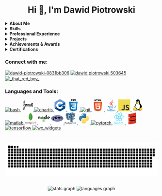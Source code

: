 <h1 align="center">Hi 👋, I'm Dawid Piotrowski</h1>

<details>
  <summary><strong>About Me</strong></summary>

I'm a passionate computer science student based in Kraków, Poland. I’m currently pursuing dual degrees at AGH University:
- **B.Sc. in Applied Computer Science** (expected Feb 2026)
- **B.Sc. in Cybersecurity** (expected Feb 2028)

I love exploring new technologies, solving complex challenges, and learning every day. Whether it’s coding a simulation or coordinating international student exchange programs, I thrive on creative problem-solving and continuous improvement.

<p align="left"> <a href="https://github.com/ryo-ma/github-profile-trophy"><img src="https://github-profile-trophy.vercel.app/?username=leotheoriginal" alt="leotheoriginal" /></a> </p>

- 🌱 I’m currently learning **Machine Learning, Software Engineering**

- 👨‍💻 All of my projects are available at [https://github.com/LeoTheOriginal?tab=repositories](https://github.com/LeoTheOriginal?tab=repositories)

- 📫 How to reach me **dpiotrowski393939@gmail.com**

</details>

<details>
  <summary><strong>Skills</strong></summary>

- **Programming Languages:** Python, Scala, C++ (C++17/20), C, Java, MATLAB, Bash, PowerShell, HTML5, CSS, JavaScript, PHP  
- **Databases:** PostgreSQL, Tembo Databases  
- **Operating Systems:** Linux, Kali Linux, Red Hat Linux, Windows  
- **Cybersecurity:** Familiar with various cybersecurity frameworks and best practices  
- **Tools & Technologies:** Git, MATLAB, JetBrains IDEs, Visual Studio, Visual Studio Code, GEANT4, DBeaver  
- **Frameworks & Libraries:** SFML, wxWidgets  
- **Languages:** English (B2+/C1), German (A2)

</details>

<details>
  <summary><strong>Professional Experience</strong></summary>

**Student Exchange Team Member**  
*IAESTE - I&O Group | Nov 2024 – Present, Kraków, Poland*  
- Organized and coordinated student exchange programs, managing international logistics and communications while enhancing teamwork, organization, and cultural awareness.

**Tutor in Mathematics and Physics**  
*Szkoła Maturzystów Łukasza Jarosińskiego | Sep 2023 – Present, Kraków, Poland*  
- Conducted personalized tutoring sessions in math and physics, creating tailored learning plans to help students excel. This role has strengthened my communication, empathy, and instructional skills.

</details>

<details>
  <summary><strong>Projects</strong></summary>

- **Hotel Reservation Database (BD_HOTEL)**  
  *Technologies: SQL, PL/pgSQL, PHP, JavaScript, CSS*  
  Developed an advanced hotel reservation system featuring a robust, normalized database schema with automated stored procedures, dynamic web interfaces for managing reservations, and comprehensive reporting and logging functionalities.  
  [GitHub Repo](https://github.com/LeoTheOriginal/Hotel-Reservation-Database)

- **Hill Climb Racing Game**  
  *Technologies: Python, Pygame, Box2D, Stable Baselines3 (DQN, PPO)*  
  Created a physics-based simulation game to experiment with reinforcement learning on procedurally generated terrain, merging game design with cutting-edge AI techniques.  
  [GitHub Repo](https://github.com/Arhur1505/Car_game_with_RL)

- **High Resolution Calorimeter (HRC)**  
  *Technologies: C++, Geant4, ROOT, CMake*  
  Implemented a Geant4-based simulation of a high-resolution calorimeter. This project features detailed tungsten absorber and quartz fiber detector geometry, automated ROOT analysis of optical photon data, and both batch and interactive visualization modes.  
  [GitHub Repo](https://github.com/LeoTheOriginal/Geant4-programming-environment)

- **Letter Recognition App**  
  *Technologies: Python, PyTorch, Tkinter*  
  Built an interactive application that trains a convolutional neural network on the EMNIST dataset, offering a Tkinter GUI for drawing letters and displaying real-time top-3 prediction probabilities.  
  [GitHub Repo](https://github.com/kasta03/IA_PROJECT/tree/main)

</details>

<details>
  <summary><strong>Achievements & Awards</strong></summary>

- **AGH Primus Scholarship** – Awarded for outstanding academic performance.  
- **Golden Index Laureate** – Recognized by Cracow University of Technology for excellence.  
- **Finalist in Chemistry Competition** – Acknowledged at the Jagiellonian University for achievement in chemistry.

</details>

<details>
  <summary><strong>Certifications</strong></summary>

- **CCNA: Introduction to Networks** (Cisco, Issued 2025)  
  *Focus:* General Network Analysis

- **OSSTMM Security Expert** (Eksperckie Centrum Szkolenia Cyberbezpieczeństwo, Issued 2025)  
  *Focus:* OSSTMM methodology, OODA loop, PDCA cycle, Penetration testing

- **Linux System Security** (Eksperckie Centrum Szkolenia Cyberbezpieczeństwo, Issued 2025)  
  *Focus:* Advanced Linux security practices, hardening, and penetration testing

- **Windows System Security** (Eksperckie Centrum Szkolenia Cyberbezpieczeństwo, Issued 2025)  
  *Focus:* Windows OS hardening, security configuration, and best practices

- **Google Cybersecurity Certificate** (Coursera, Issued Oct 2024)  
  *Focus:* Network Security, Python Programming, Linux & SQL, Intrusion Detection Systems (IDS), Assets, Threats, and Vulnerabilities

</details>

<h3 align="left">Connect with me:</h3>
<p align="left">
<a href="https://linkedin.com/in/dawid-piotrowski-0831bb306" target="blank"><img align="center" src="https://raw.githubusercontent.com/rahuldkjain/github-profile-readme-generator/master/src/images/icons/Social/linked-in-alt.svg" alt="dawid-piotrowski-0831bb306" height="30" width="40" /></a>
<a href="https://fb.com/dawid.piotrowski.503645" target="blank"><img align="center" src="https://raw.githubusercontent.com/rahuldkjain/github-profile-readme-generator/master/src/images/icons/Social/facebook.svg" alt="dawid.piotrowski.503645" height="30" width="40" /></a>
<a href="https://instagram.com/_that_red_boy_" target="blank"><img align="center" src="https://raw.githubusercontent.com/rahuldkjain/github-profile-readme-generator/master/src/images/icons/Social/instagram.svg" alt="_that_red_boy_" height="30" width="40" /></a>
</p>

<h3 align="left">Languages and Tools:</h3>
<p align="left"> <a href="https://www.gnu.org/software/bash/" target="_blank" rel="noreferrer"> <img src="https://www.vectorlogo.zone/logos/gnu_bash/gnu_bash-icon.svg" alt="bash" width="40" height="40"/> </a> <a href="https://canvasjs.com" target="_blank" rel="noreferrer"> <img src="https://raw.githubusercontent.com/Hardik0307/Hardik0307/master/assets/canvasjs-charts.svg" alt="canvasjs" width="40" height="40"/> </a> <a href="https://www.chartjs.org" target="_blank" rel="noreferrer"> <img src="https://www.chartjs.org/media/logo-title.svg" alt="chartjs" width="40" height="40"/> </a> <a href="https://www.w3schools.com/cpp/" target="_blank" rel="noreferrer"> <img src="https://raw.githubusercontent.com/devicons/devicon/master/icons/cplusplus/cplusplus-original.svg" alt="cplusplus" width="40" height="40"/> </a> <a href="https://www.w3schools.com/css/" target="_blank" rel="noreferrer"> <img src="https://raw.githubusercontent.com/devicons/devicon/master/icons/css3/css3-original-wordmark.svg" alt="css3" width="40" height="40"/> </a> <a href="https://git-scm.com/" target="_blank" rel="noreferrer"> <img src="https://www.vectorlogo.zone/logos/git-scm/git-scm-icon.svg" alt="git" width="40" height="40"/> </a> <a href="https://www.w3.org/html/" target="_blank" rel="noreferrer"> <img src="https://raw.githubusercontent.com/devicons/devicon/master/icons/html5/html5-original-wordmark.svg" alt="html5" width="40" height="40"/> </a> <a href="https://www.java.com" target="_blank" rel="noreferrer"> <img src="https://raw.githubusercontent.com/devicons/devicon/master/icons/java/java-original.svg" alt="java" width="40" height="40"/> </a> <a href="https://developer.mozilla.org/en-US/docs/Web/JavaScript" target="_blank" rel="noreferrer"> <img src="https://raw.githubusercontent.com/devicons/devicon/master/icons/javascript/javascript-original.svg" alt="javascript" width="40" height="40"/> </a> <a href="https://www.linux.org/" target="_blank" rel="noreferrer"> <img src="https://raw.githubusercontent.com/devicons/devicon/master/icons/linux/linux-original.svg" alt="linux" width="40" height="40"/> </a> <a href="https://www.mathworks.com/" target="_blank" rel="noreferrer"> <img src="https://upload.wikimedia.org/wikipedia/commons/2/21/Matlab_Logo.png" alt="matlab" width="40" height="40"/> </a> <a href="https://www.mongodb.com/" target="_blank" rel="noreferrer"> <img src="https://raw.githubusercontent.com/devicons/devicon/master/icons/mongodb/mongodb-original-wordmark.svg" alt="mongodb" width="40" height="40"/> </a> <a href="https://nodejs.org" target="_blank" rel="noreferrer"> <img src="https://raw.githubusercontent.com/devicons/devicon/master/icons/nodejs/nodejs-original-wordmark.svg" alt="nodejs" width="40" height="40"/> </a> <a href="https://www.php.net" target="_blank" rel="noreferrer"> <img src="https://raw.githubusercontent.com/devicons/devicon/master/icons/php/php-original.svg" alt="php" width="40" height="40"/> </a> <a href="https://www.postgresql.org" target="_blank" rel="noreferrer"> <img src="https://raw.githubusercontent.com/devicons/devicon/master/icons/postgresql/postgresql-original-wordmark.svg" alt="postgresql" width="40" height="40"/> </a> <a href="https://www.python.org" target="_blank" rel="noreferrer"> <img src="https://raw.githubusercontent.com/devicons/devicon/master/icons/python/python-original.svg" alt="python" width="40" height="40"/> </a> <a href="https://pytorch.org/" target="_blank" rel="noreferrer"> <img src="https://www.vectorlogo.zone/logos/pytorch/pytorch-icon.svg" alt="pytorch" width="40" height="40"/> </a> <a href="https://reactjs.org/" target="_blank" rel="noreferrer"> <img src="https://raw.githubusercontent.com/devicons/devicon/master/icons/react/react-original-wordmark.svg" alt="react" width="40" height="40"/> </a> <a href="https://www.scala-lang.org" target="_blank" rel="noreferrer"> <img src="https://raw.githubusercontent.com/devicons/devicon/master/icons/scala/scala-original.svg" alt="scala" width="40" height="40"/> </a> <a href="https://www.tensorflow.org" target="_blank" rel="noreferrer"> <img src="https://www.vectorlogo.zone/logos/tensorflow/tensorflow-icon.svg" alt="tensorflow" width="40" height="40"/> </a> <a href="https://www.wxwidgets.org/" target="_blank" rel="noreferrer"> <img src="https://upload.wikimedia.org/wikipedia/commons/b/bb/WxWidgets.svg" alt="wx_widgets" width="40" height="40"/> </a> </p>

###

<br clear="both">

<img src="https://raw.githubusercontent.com/LeoTheOriginal/LeoTheOriginal/output/snake.svg" alt="Snake animation" />

##

<div align="center">
  <img src="https://github-readme-stats.vercel.app/api?username=LeoTheOriginal&hide_title=false&hide_rank=false&show_icons=true&include_all_commits=true&count_private=true&disable_animations=false&theme=dracula&locale=en&hide_border=false&order=1" height="150" alt="stats graph"  />
  <img src="https://github-readme-stats.vercel.app/api/top-langs?username=LeoTheOriginal&locale=en&hide_title=false&layout=compact&card_width=320&langs_count=8&theme=dracula&hide_border=false&order=2" height="150" alt="languages graph"  />
</div>

###

